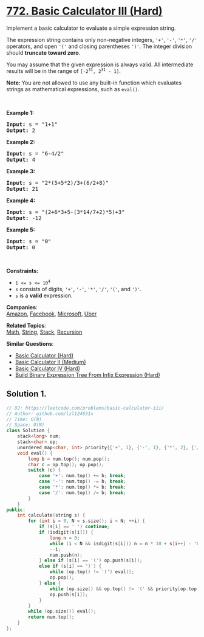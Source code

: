 # [772. Basic Calculator III (Hard)](https://leetcode.com/problems/basic-calculator-iii/)

<p>Implement a basic calculator to evaluate a simple expression string.</p>

<p>The expression string contains only non-negative integers, <code>'+'</code>, <code>'-'</code>, <code>'*'</code>, <code>'/'</code> operators, and open <code>'('</code> and closing parentheses <code>')'</code>. The integer division should <strong>truncate toward zero</strong>.</p>

<p>You may assume that the given expression is always valid. All intermediate results will be in the range of <code>[-2<sup>31</sup>, 2<sup>31</sup> - 1]</code>.</p>

<p><b data-stringify-type="bold">Note:&nbsp;</b>You are not allowed to use any built-in function which evaluates strings as mathematical expressions, such as&nbsp;<code data-stringify-type="code">eval()</code>.</p>

<p>&nbsp;</p>
<p><strong>Example 1:</strong></p>

<pre><strong>Input:</strong> s = "1+1"
<strong>Output:</strong> 2
</pre>

<p><strong>Example 2:</strong></p>

<pre><strong>Input:</strong> s = "6-4/2"
<strong>Output:</strong> 4
</pre>

<p><strong>Example 3:</strong></p>

<pre><strong>Input:</strong> s = "2*(5+5*2)/3+(6/2+8)"
<strong>Output:</strong> 21
</pre>

<p><strong>Example 4:</strong></p>

<pre><strong>Input:</strong> s = "(2+6*3+5-(3*14/7+2)*5)+3"
<strong>Output:</strong> -12
</pre>

<p><strong>Example 5:</strong></p>

<pre><strong>Input:</strong> s = "0"
<strong>Output:</strong> 0
</pre>

<p>&nbsp;</p>
<p><strong>Constraints:</strong></p>

<ul>
	<li><code>1 &lt;= s &lt;= 10<sup>4</sup></code></li>
	<li><code>s</code> consists of digits, <code>'+'</code>, <code>'-'</code>, <code>'*'</code>, <code>'/'</code>, <code>'('</code>,&nbsp;and&nbsp;<code>')'</code>.</li>
	<li><code>s</code> is a <strong>valid</strong> expression.</li>
</ul>


**Companies**:  
[Amazon](https://leetcode.com/company/amazon), [Facebook](https://leetcode.com/company/facebook), [Microsoft](https://leetcode.com/company/microsoft), [Uber](https://leetcode.com/company/uber)

**Related Topics**:  
[Math](https://leetcode.com/tag/math/), [String](https://leetcode.com/tag/string/), [Stack](https://leetcode.com/tag/stack/), [Recursion](https://leetcode.com/tag/recursion/)

**Similar Questions**:
* [Basic Calculator (Hard)](https://leetcode.com/problems/basic-calculator/)
* [Basic Calculator II (Medium)](https://leetcode.com/problems/basic-calculator-ii/)
* [Basic Calculator IV (Hard)](https://leetcode.com/problems/basic-calculator-iv/)
* [Build Binary Expression Tree From Infix Expression (Hard)](https://leetcode.com/problems/build-binary-expression-tree-from-infix-expression/)

## Solution 1.

```cpp
// OJ: https://leetcode.com/problems/basic-calculator-iii/
// Author: github.com/lzl124631x
// Time: O(N)
// Space: O(N)
class Solution {
    stack<long> num;
    stack<char> op;
    unordered_map<char, int> priority{{'+', 1}, {'-', 1}, {'*', 2}, {'/', 2}};
    void eval() {
        long b = num.top(); num.pop();
        char c = op.top(); op.pop();
        switch (c) {
            case '+': num.top() += b; break;
            case '-': num.top() -= b; break;
            case '*': num.top() *= b; break;
            case '/': num.top() /= b; break;
        }
    }
public:
    int calculate(string s) {
        for (int i = 0, N = s.size(); i < N; ++i) {
            if (s[i] == ' ') continue;
            if (isdigit(s[i])) {
                long n = 0;
                while (i < N && isdigit(s[i])) n = n * 10 + s[i++] - '0';
                --i;
                num.push(n);
            } else if (s[i] == '(') op.push(s[i]);
            else if (s[i] == ')') {
                while (op.top() != '(') eval();
                op.pop();
            } else {
                while (op.size() && op.top() != '(' && priority[op.top()] >= priority[s[i]]) eval();
                op.push(s[i]);
            }
        }
        while (op.size()) eval();
        return num.top();
    }
};
```